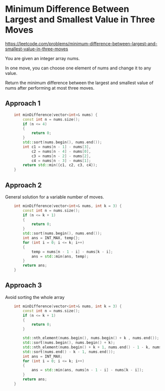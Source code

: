 # Minimum Difference Between Largest and Smallest Value in Three Moves

https://leetcode.com/problems/minimum-difference-between-largest-and-smallest-value-in-three-moves

You are given an integer array nums.

In one move, you can choose one element of nums and change it to any value.

Return the minimum difference between the largest and smallest value of nums after performing at most three moves.

## Approach 1

``` C++
    int minDifference(vector<int>& nums) {
        const int n = nums.size();
        if (n <= 4)
        {
            return 0;
        }
        std::sort(nums.begin(), nums.end());
        int c1 = nums[n - 1] - nums[3],
            c2 = nums[n - 4] - nums[0],
            c3 = nums[n - 2] - nums[2],
            c4 = nums[n - 3] - nums[1];
        return std::min({c1, c2, c3, c4});
    }
```

## Approach 2

General solution for a variable number of moves.

``` C++
    int minDifference(vector<int>& nums, int k = 3) {
        const int n = nums.size();
        if (n <= k + 1)
        {
            return 0;
        }
        std::sort(nums.begin(), nums.end());
        int ans = INT_MAX, temp{};
        for (int i = 0; i <= k; i++)
        {
            temp = nums[n - 1 - i] - nums[k - i];
            ans = std::min(ans, temp);
        }
        return ans;
    }
```

## Approach 3

Avoid sorting the whole array

``` C++
    int minDifference(vector<int>& nums, int k = 3) {
        const int n = nums.size();
        if (n <= k + 1)
        {
            return 0;
        }

        std::nth_element(nums.begin(), nums.begin() + k , nums.end());
        std::sort(nums.begin(), nums.begin() + k);
        std::nth_element(nums.begin() + k + 1, nums.end() - 1 - k, nums.end());
        std::sort(nums.end() - k - 1, nums.end());
        int ans = INT_MAX;
        for (int i = 0; i <= k; i++)
        {
            ans = std::min(ans, nums[n - 1 - i] - nums[k - i]);
        }
        return ans;
    }
```
